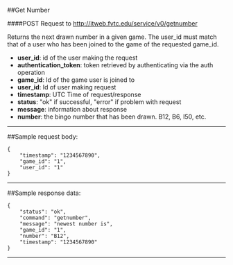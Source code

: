 ##Get Number

####POST Request to http://itweb.fvtc.edu/service/v0/getnumber

Returns the next drawn number in a given game. The user\_id must match that of a user who has been joined to the game of the requested game\_id.

- **user_id**: id of the user making the request
- **authentication_token**: token retrieved by authenticating via the auth operation
- **game_id**: Id of the game user is joined to
- **user_id**: Id of user making request
- **timestamp**: UTC Time of request/response
- **status**: "ok" if successful, "error" if problem with request
- **message**: information about response
- **number**: the bingo number that has been drawn. B12, B6, I50, etc.

* * *

##Sample request body: 

	{  
		"timestamp": "1234567890",  
		"game_id": "1",
		"user_id": "1"  
	}
* * *

##Sample response data:

	{  
		"status": "ok",  
		"command": "getnumber",
		"message": "newest number is",
		"game_id": "1",  
		"number": "B12",
		"timestamp": "1234567890"    
	}
* * *
